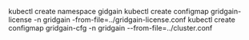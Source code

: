 kubectl create namespace gidgain
kubectl create configmap gridgain-license -n gridgain -from-file=../gridgain-license.conf
kubectl create configmap gridgain-cfg -n gridgain --from-file=../cluster.conf

